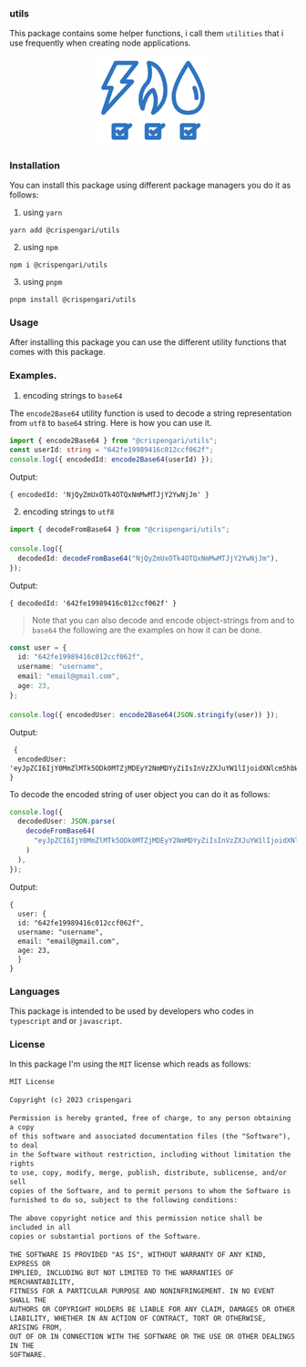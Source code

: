 ### utils

This package contains some helper functions, i call them `utilities` that i use frequently when creating node applications.

<p align="center">
<img src="/logo.png" alt="logo" width="200"/>
</p>

### Installation

You can install this package using different package managers you do it as follows:

1. using `yarn`

```shell
yarn add @crispengari/utils
```

2. using `npm`

```shell
npm i @crispengari/utils
```

3. using `pnpm`

```shell
pnpm install @crispengari/utils
```

### Usage

After installing this package you can use the different utility functions that comes with this package.

### Examples.

1. encoding strings to `base64`

The `encode2Base64` utility function is used to decode a string representation from `utf8` to `base64` string. Here is how you can use it.

```ts
import { encode2Base64 } from "@crispengari/utils";
const userId: string = "642fe19989416c012ccf062f";
console.log({ encodedId: encode2Base64(userId) });
```

Output:

```shell
{ encodedId: 'NjQyZmUxOTk4OTQxNmMwMTJjY2YwNjJm' }
```

2. encoding strings to `utf8`

```ts
import { decodeFromBase64 } from "@crispengari/utils";

console.log({
  decodedId: decodeFromBase64("NjQyZmUxOTk4OTQxNmMwMTJjY2YwNjJm"),
});
```

Output:

```shell
{ decodedId: '642fe19989416c012ccf062f' }
```

> Note that you can also decode and encode object-strings from and to `base64` the following are the examples on how it can be done.

```ts
const user = {
  id: "642fe19989416c012ccf062f",
  username: "username",
  email: "email@gmail.com",
  age: 23,
};

console.log({ encodedUser: encode2Base64(JSON.stringify(user)) });
```

Output:

```shell
 {
  encodedUser: 'eyJpZCI6IjY0MmZlMTk5ODk0MTZjMDEyY2NmMDYyZiIsInVzZXJuYW1lIjoidXNlcm5hbWUiLCJlbWFpbCI6ImVtYWlsQGdtYWlsLmNvbSIsImFnZSI6MjN9'
}
```

To decode the encoded string of user object you can do it as follows:

```ts
console.log({
  decodedUser: JSON.parse(
    decodeFromBase64(
      "eyJpZCI6IjY0MmZlMTk5ODk0MTZjMDEyY2NmMDYyZiIsInVzZXJuYW1lIjoidXNlcm5hbWUiLCJlbWFpbCI6ImVtYWlsQGdtYWlsLmNvbSIsImFnZSI6MjN9"
    )
  ),
});
```

Output:

```shell
{
  user: {
  id: "642fe19989416c012ccf062f",
  username: "username",
  email: "email@gmail.com",
  age: 23,
  }
}
```

### Languages

This package is intended to be used by developers who codes in `typescript` and or `javascript`.

### License

In this package I'm using the `MIT` license which reads as follows:

```
MIT License

Copyright (c) 2023 crispengari

Permission is hereby granted, free of charge, to any person obtaining a copy
of this software and associated documentation files (the "Software"), to deal
in the Software without restriction, including without limitation the rights
to use, copy, modify, merge, publish, distribute, sublicense, and/or sell
copies of the Software, and to permit persons to whom the Software is
furnished to do so, subject to the following conditions:

The above copyright notice and this permission notice shall be included in all
copies or substantial portions of the Software.

THE SOFTWARE IS PROVIDED "AS IS", WITHOUT WARRANTY OF ANY KIND, EXPRESS OR
IMPLIED, INCLUDING BUT NOT LIMITED TO THE WARRANTIES OF MERCHANTABILITY,
FITNESS FOR A PARTICULAR PURPOSE AND NONINFRINGEMENT. IN NO EVENT SHALL THE
AUTHORS OR COPYRIGHT HOLDERS BE LIABLE FOR ANY CLAIM, DAMAGES OR OTHER
LIABILITY, WHETHER IN AN ACTION OF CONTRACT, TORT OR OTHERWISE, ARISING FROM,
OUT OF OR IN CONNECTION WITH THE SOFTWARE OR THE USE OR OTHER DEALINGS IN THE
SOFTWARE.

```

